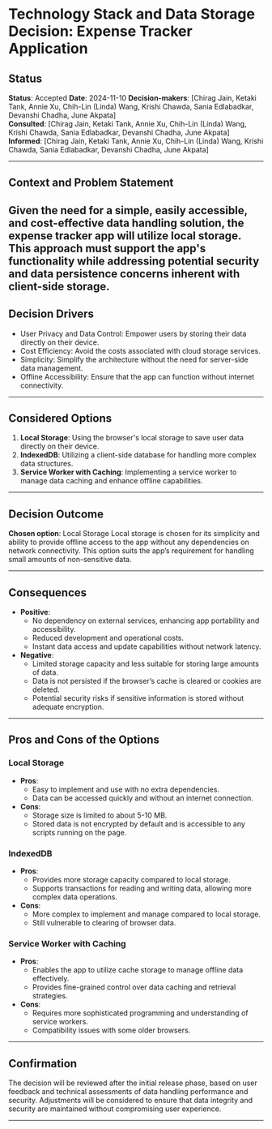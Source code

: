 # Technology Stack and Data Storage Decision: Expense Tracker Application

## Status

**Status**: Accepted
**Date**: 2024-11-10
**Decision-makers**: [Chirag Jain, Ketaki Tank, Annie Xu, Chih-Lin (Linda) Wang, Krishi Chawda, Sania Edlabadkar, Devanshi Chadha, June Akpata]  
**Consulted**: [Chirag Jain, Ketaki Tank, Annie Xu, Chih-Lin (Linda) Wang, Krishi Chawda, Sania Edlabadkar, Devanshi Chadha, June Akpata]  
**Informed**: [Chirag Jain, Ketaki Tank, Annie Xu, Chih-Lin (Linda) Wang, Krishi Chawda, Sania Edlabadkar, Devanshi Chadha, June Akpata]

---

## Context and Problem Statement

## Given the need for a simple, easily accessible, and cost-effective data handling solution, the expense tracker app will utilize local storage. This approach must support the app's functionality while addressing potential security and data persistence concerns inherent with client-side storage.

## Decision Drivers

- User Privacy and Data Control: Empower users by storing their data directly on their device.
- Cost Efficiency: Avoid the costs associated with cloud storage services.
- Simplicity: Simplify the architecture without the need for server-side data management.
- Offline Accessibility: Ensure that the app can function without internet connectivity.

---

## Considered Options

1. **Local Storage**: Using the browser's local storage to save user data directly on their device.
2. **IndexedDB**: Utilizing a client-side database for handling more complex data structures.
3. **Service Worker with Caching**: Implementing a service worker to manage data caching and enhance offline capabilities.

---

## Decision Outcome

**Chosen option**: Local Storage
Local storage is chosen for its simplicity and ability to provide offline access to the app without any dependencies on network connectivity. This option suits the app’s requirement for handling small amounts of non-sensitive data.

---

## Consequences

- **Positive**:
  - No dependency on external services, enhancing app portability and accessibility.
  - Reduced development and operational costs.
  - Instant data access and update capabilities without network latency.
- **Negative**:
  - Limited storage capacity and less suitable for storing large amounts of data.
  - Data is not persisted if the browser’s cache is cleared or cookies are deleted.
  - Potential security risks if sensitive information is stored without adequate encryption.

---

## Pros and Cons of the Options

### Local Storage

- **Pros**:
  - Easy to implement and use with no extra dependencies.
  - Data can be accessed quickly and without an internet connection.
- **Cons**:
  - Storage size is limited to about 5-10 MB.
  - Stored data is not encrypted by default and is accessible to any scripts running on the page.

### IndexedDB

- **Pros**:
  - Provides more storage capacity compared to local storage.
  - Supports transactions for reading and writing data, allowing more complex data operations.
- **Cons**:
  - More complex to implement and manage compared to local storage.
  - Still vulnerable to clearing of browser data.

### Service Worker with Caching

- **Pros**:
  - Enables the app to utilize cache storage to manage offline data effectively.
  - Provides fine-grained control over data caching and retrieval strategies.
- **Cons**:
  - Requires more sophisticated programming and understanding of service workers.
  - Compatibility issues with some older browsers.

---

## Confirmation

The decision will be reviewed after the initial release phase, based on user feedback and technical assessments of data handling performance and security. Adjustments will be considered to ensure that data integrity and security are maintained without compromising user experience.

---
